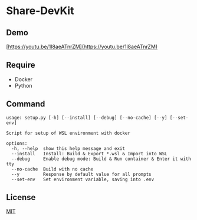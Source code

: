 # Share-DevKit

## Demo
[https://youtu.be/1l8aeATnrZM](https://youtu.be/1l8aeATnrZM)

## Require
* Docker
* Python

## Command
```
usage: setup.py [-h] [--install] [--debug] [--no-cache] [--y] [--set-env]

Script for setup of WSL environment with docker

options:
  -h, --help  show this help message and exit
  --install   Install: Build & Export *.wsl & Import into WSL
  --debug     Enable debug mode: Build & Run container & Enter it with tty
  --no-cache  Build with no cache
  --y         Response by default value for all prompts
  --set-env   Set environment variable, saving into .env
```

## License
[MIT](LICENSE.txt)
